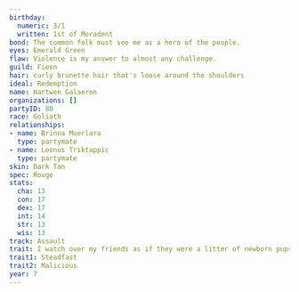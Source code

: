 ```yaml
---
birthday:
  numeric: 3/1
  written: 1st of Moradent
bond: The common folk must see me as a hero of the people.
eyes: Emerald Green
flaw: Violence is my answer to almost any challenge.
guild: Fiesn
hair: curly brunette hair that's loose around the shoulders
ideal: Redemption
name: Hartwen Galaeron
organizations: []
partyID: 80
race: Goliath
relationships:
- name: Brinna Muerlara
  type: partymate
- name: Leonus Triktappic
  type: partymate
skin: Dark Tan
spec: Rouge
stats:
  cha: 13
  con: 17
  dex: 17
  int: 14
  str: 13
  wis: 13
track: Assault
trait: I watch over my friends as if they were a litter of newborn pups.
trait1: Steadfast
trait2: Malicious
year: 7
---
```

